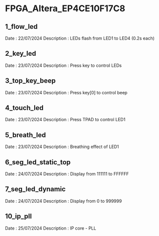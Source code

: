 # FPGA_Altera_EP4CE10F17C8

## 1_flow_led
Date		: 22/07/2024
Description	: LEDs flash from LED1 to LED4 (0.2s each)

## 2_key_led
Date		: 23/07/2024
Description	: Press key to control LEDs

## 3_top_key_beep
Date		: 23/07/2024
Description	: Press key[0] to control beep

## 4_touch_led
Date		: 23/07/2024
Description	: Press TPAD to control LED1

## 5_breath_led
Date		: 23/07/2024
Description	: Breathing effect of LED1

## 6_seg_led_static_top
Date		: 24/07/2024
Description	: Display from 111111 to FFFFFF

## 7_seg_led_dynamic
Date		: 24/07/2024
Description	: Display from 0 to 999999

## 10_ip_pll
Date		: 25/07/2024
Description	: IP core - PLL